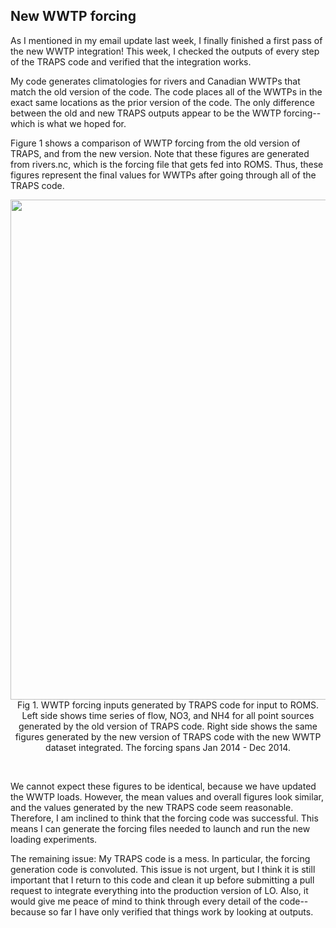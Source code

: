 ## New WWTP forcing

As I mentioned in my email update last week, I finally finished a first pass of the new WWTP integration!
This week, I checked the outputs of every step of the TRAPS code and verified that the integration works.

My code generates climatologies for rivers and Canadian WWTPs that match the old version of the code. The code places all of the WWTPs in the exact same locations as the prior version of the code. The only difference between the old and new TRAPS outputs appear to be the WWTP forcing-- which is what we hoped for.

Figure 1 shows a comparison of WWTP forcing from the old version of TRAPS, and from the new version. Note that these figures are generated from rivers.nc, which is the forcing file that gets fed into ROMS. Thus, these figures represent the final values for WWTPs after going through all of the TRAPS code.

<p style="text-align:center;"><img src="/research_blog/figures/2025.06.03/wwtp_forcing.png" width="800"/><br>Fig 1. WWTP forcing inputs generated by TRAPS code for input to ROMS. Left side shows time series of flow, NO3, and NH4 for all point sources generated by the old version of TRAPS code. Right side shows the same figures generated by the new version of TRAPS code with the new WWTP dataset integrated. The forcing spans Jan 2014 - Dec 2014.</p><br>

We cannot expect these figures to be identical, because we have updated the WWTP loads. However, the mean values and overall figures look similar, and the values generated by the new TRAPS code seem reasonable. Therefore, I am inclined to think that the forcing code was successful. This means I can generate the forcing files needed to launch and run the new loading experiments. 

The remaining issue: My TRAPS code is a mess. In particular, the forcing generation code is convoluted. This issue is not urgent, but I think it is still important that I return to this code and clean it up before submitting a pull request to integrate everything into the production version of LO. Also, it would give me peace of mind to think through every detail of the code-- because so far I have only verified that things work by looking at outputs.